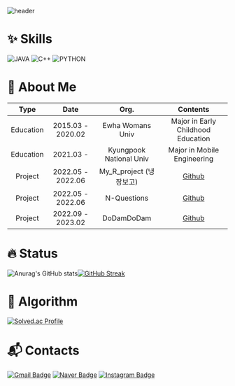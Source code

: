 <!--
**elmellamo/elmellamo** is a ✨ _special_ ✨ repository because its `README.md` (this file) appears on your GitHub profile.

Here are some ideas to get you started:

- 🔭 I’m currently working on ...
- 🌱 I’m currently learning ...
- 👯 I’m looking to collaborate on ...
- 🤔 I’m looking for help with ...
- 💬 Ask me about ...
- 📫 How to reach me: ...
- 😄 Pronouns: ...
- ⚡ Fun fact: ...
-->


![header](https://capsule-render.vercel.app/api?type=waving&color=gradient&customColorList=0,2,2,2,30&height=300&section=header&text=elmellamo's%20Github!&animation=fadeIn&fontSize=60)

# ✨ Skills
![JAVA](https://img.shields.io/badge/-JAVA-FF8C0A?style=flat-square)
![C++](https://img.shields.io/badge/-C++-8C8CF5?style=flat-square)
![PYTHON](https://img.shields.io/badge/-PYTHON-0000FF?style=flat-square)

# 💎 About Me
| **Type**  | **Date**        | **Org.**                | **Contents**                              |
|:---------:|:---------------:|:-----------------------:|:-----------------------------------------:|
| Education | 2015.03 - 2020.02 | Ewha Womans Univ        | Major in Early Childhood Education        |
| Education | 2021.03 -        | Kyungpook National Univ | Major in Mobile Engineering               |
| Project   | 2022.05 - 2022.06 | My_R_project (냉장보고) | [Github](https://github.com/elmellamo/My_R_project) |
| Project   | 2022.05 - 2022.06 | N-Questions             | [Github](https://github.com/SubinPyeon/N-Questions) |
| Project   | 2022.09 - 2023.02 | DoDamDoDam              | [Github](https://github.com/elmellamo/DoDamDoDam)   |

# 🔥 Status
![Anurag's GitHub stats](https://github-readme-stats.vercel.app/api?username=elmellamo&count_private=true&show_icons=true&include_all_commits=true)[![GitHub Streak](https://streak-stats.demolab.com?user=elmellamo&theme=transparent&date_format=M%20j%5B%2C%20Y%5D)](https://git.io/streak-stats)

# 🎯 Algorithm
[![Solved.ac Profile](http://mazassumnida.wtf/api/v2/generate_badge?boj=elmellamo)](https://solved.ac/elmellamo/)

# 📬 Contacts
[![Gmail Badge](https://img.shields.io/badge/Gmail-d14836?style=flat-square&logo=Gmail&logoColor=white&link=mailto:th6986@gmail.com)](mailto:th6986@gmail.com)
[![Naver Badge](https://img.shields.io/badge/Naver-03C75A?style=flat-square&logo=Naver&logoColor=white&link=mailto:th6986@naver.com)](mailto:th6986@naver.com)
[![Instagram Badge](https://img.shields.io/badge/Instagram-FF607F?style=flat-square&logo=Instagram&logoColor=white&link=https://www.instagram.com/ssorrot/)](https://www.instagram.com/ssorrot/)
